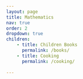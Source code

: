 ```yaml
---
layout: page
title: Mathematics
nav: true
order: 2
dropdown: true
children: 
    - title: Children Books
      permalink: /books/
    - title: Cooking
      permalink: /cooking/
      
---
```


 